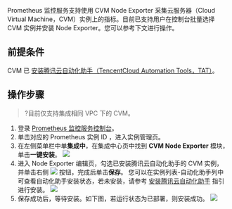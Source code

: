 Prometheus 监控服务支持使用 CVM  Node Exporter 采集云服务器（Cloud Virtual Machine，CVM）实例上的指标。目前已支持用户在控制台批量选择 CVM 实例并安装 Node Exporter。您可以参考下文进行操作。

## 前提条件

CVM 已 [安装腾讯云自动化助手（TencentCloud Automation Tools，TAT）](https://cloud.tencent.com/document/product/1340/51945)。

## 操作步骤

> ?目前仅支持集成相同 VPC 下的 CVM。

1. 登录 [Prometheus 监控服务控制台](https://console.cloud.tencent.com/monitor/prometheus)。
2. 单击对应的 Prometheus 实例 ID ，进入实例管理页。
3. 在左侧菜单栏中单**集成中**，在集成中心页中找到 **CVM Node Exporter** 模块，单击**一键安装**。
![](https://qcloudimg.tencent-cloud.cn/raw/fccadc66ed60f539116729c690d9e04e.png)
4. 进入 Node Exporter 编辑页，勾选已安装腾讯云自动化助手的 CVM 实例，并单击右侧 ![](https://qcloudimg.tencent-cloud.cn/raw/d4dcd8cab2a6569cbe7baa3df6a10101.png) 按钮，完成后单击**保存**。
您可以在实例列表-自动化助手列中可查看自动化助手安装状态，若未安装，请参考 [安装腾讯云自动化助手](https://cloud.tencent.com/document/product/1340/51945) 指引进行安装。
![](https://qcloudimg.tencent-cloud.cn/raw/14d0fda8dc902658aad03cce85bfbf55.png)
5. 保存成功后，等待安装。如下图，若运行状态为已部署，则安装成功。
![](https://qcloudimg.tencent-cloud.cn/raw/225e0f90b04a15ba632a23742f82b163.png)
